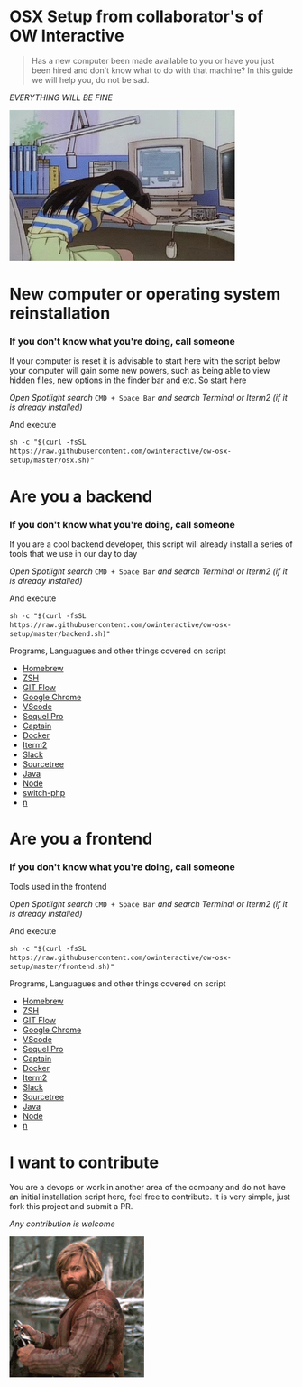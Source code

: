 OSX Setup from collaborator's of OW Interactive
========

> Has a new computer been made available to you or have you just been hired and don't know what to do with that machine? In this guide we will help you, do not be sad.

*EVERYTHING WILL BE FINE*

![Sad With new computer](https://raw.githubusercontent.com/owinteractive/ow-osx-setup/master/assets/media/gifs/sad-with-new-computer.webp)

New computer or operating system reinstallation
========

### If you don't know what you're doing, call someone

If your computer is reset it is advisable to start here with the script below your computer will gain some new powers, such as being able to view hidden files, new options in the finder bar and etc. So start here

*Open Spotlight search* ```CMD + Space Bar``` *and search Terminal or Iterm2 (if it is already installed)*

And execute

```
sh -c "$(curl -fsSL https://raw.githubusercontent.com/owinteractive/ow-osx-setup/master/osx.sh)"
```

Are you a backend
========

### If you don't know what you're doing, call someone

If you are a cool backend developer, this script will already install a series of tools that we use in our day to day

*Open Spotlight search* ```CMD + Space Bar``` *and search Terminal or Iterm2 (if it is already installed)*

And execute

```
sh -c "$(curl -fsSL https://raw.githubusercontent.com/owinteractive/ow-osx-setup/master/backend.sh)"
```

Programs, Languagues and other things covered on script

* [Homebrew](https://brew.sh/)
* [ZSH](https://ohmyz.sh/)
* [GIT Flow](https://danielkummer.github.io/git-flow-cheatsheet/index.html)
* [Google Chrome](https://www.google.com/intl/pt-BR/chrome/)
* [VScode](https://code.visualstudio.com/)
* [Sequel Pro](https://www.sequelpro.com/)
* [Captain](https://getcaptain.co/)
* [Docker](https://www.docker.com/products/docker-desktop)
* [Iterm2](https://www.iterm2.com/)
* [Slack](https://slack.com/intl/pt-br/)
* [Sourcetree](https://www.sourcetreeapp.com/)
* [Java](https://www.java.com/pt_BR/download/)
* [Node](https://nodejs.org/en/)
* [switch-php](https://www.npmjs.com/package/switch-php)
* [n](https://www.npmjs.com/package/n)

Are you a frontend
========

### If you don't know what you're doing, call someone

Tools used in the frontend

*Open Spotlight search* ```CMD + Space Bar``` *and search Terminal or Iterm2 (if it is already installed)*

And execute

```
sh -c "$(curl -fsSL https://raw.githubusercontent.com/owinteractive/ow-osx-setup/master/frontend.sh)"
```

Programs, Languagues and other things covered on script

* [Homebrew](https://brew.sh/)
* [ZSH](https://ohmyz.sh/)
* [GIT Flow](https://danielkummer.github.io/git-flow-cheatsheet/index.html)
* [Google Chrome](https://www.google.com/intl/pt-BR/chrome/)
* [VScode](https://code.visualstudio.com/)
* [Sequel Pro](https://www.sequelpro.com/)
* [Captain](https://getcaptain.co/)
* [Docker](https://www.docker.com/products/docker-desktop)
* [Iterm2](https://www.iterm2.com/)
* [Slack](https://slack.com/intl/pt-br/)
* [Sourcetree](https://www.sourcetreeapp.com/)
* [Java](https://www.java.com/pt_BR/download/)
* [Node](https://nodejs.org/en/)
* [n](https://www.npmjs.com/package/n)

I want to contribute
========

You are a devops or work in another area of ​​the company and do not have an initial installation script here, feel free to contribute. It is very simple, just fork this project and submit a PR.

*Any contribution is welcome*

![Done](https://raw.githubusercontent.com/owinteractive/ow-osx-setup/master/assets/media/gifs/done.gif)